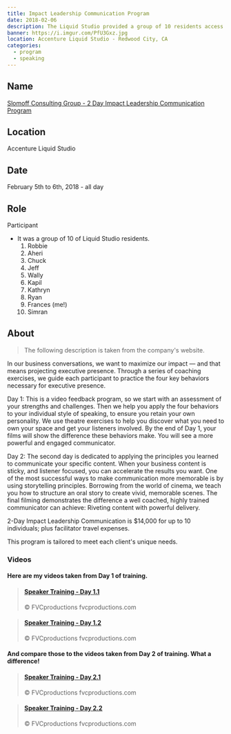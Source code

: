 ```yaml
---
title: Impact Leadership Communication Program
date: 2018-02-06
description: The Liquid Studio provided a group of 10 residents access to an intense and valuable session of speaker training provided by the Slomoff Consulting Group.
banner: https://i.imgur.com/PfU3Gxz.jpg
location: Accenture Liquid Studio - Redwood City, CA
categories:
  - program
  - speaking
---
```


## Name

[Slomoff Consulting Group - 2 Day Impact Leadership Communication Program](https://www.slomoffgroup.com/)

## Location

Accenture Liquid Studio

## Date

February 5th to 6th, 2018 - all day

## Role

Participant

- It was a group of 10 of Liquid Studio residents.
  1.  Robbie
  2.  Aheri
  3.  Chuck
  4.  Jeff
  5.  Wally
  6.  Kapil
  7.  Kathryn
  8.  Ryan
  9.  Frances (me!)
  10. Simran

## About

> The following description is taken from the company's website.

In our business conversations, we want to maximize our impact — and that means projecting executive presence. Through a series of coaching exercises, we guide each participant to practice the four key behaviors necessary for executive presence.

Day 1: This is a video feedback program, so we start with an assessment of your strengths and challenges. Then we help you apply the four behaviors to your individual style of speaking, to ensure you retain your own personality. We use theatre exercises to help you discover what you need to own your space and get your listeners involved. By the end of Day 1, your films will show the difference these behaviors make. You will see a more powerful and engaged communicator.

Day 2: The second day is dedicated to applying the principles you learned to communicate your specific content. When your business content is sticky, and listener focused, you can accelerate the results you want. One of the most successful ways to make communication more memorable is by using storytelling principles. Borrowing from the world of cinema, we teach you how to structure an oral story to create vivid, memorable scenes. The final filming demonstrates the difference a well coached, highly trained communicator can achieve: Riveting content with powerful delivery.

2-Day Impact Leadership Communication is $14,000 for up to 10 individuals; plus facilitator travel expenses.

This program is tailored to meet each client's unique needs.

### Videos

#### Here are my videos taken from Day 1 of training.

<blockquote class="embedly-card"><h4><a href="https://youtu.be/-eOaoUdy-Vw">Speaker Training - Day 1.1</a></h4><p>©️ FVCproductions fvcproductions.com</p></blockquote>
<script async src="//cdn.embedly.com/widgets/platform.js" charset="UTF-8"></script>

<blockquote class="embedly-card"><h4><a href="https://youtu.be/RuBqOKIzrkI">Speaker Training - Day 1.2</a></h4><p>©️ FVCproductions fvcproductions.com</p></blockquote>

#### And compare those to the videos taken from Day 2 of training. What a difference!

<blockquote class="embedly-card"><h4><a href="https://youtu.be/izW4sR2Kwd4">Speaker Training - Day 2.1</a></h4><p>©️ FVCproductions fvcproductions.com</p></blockquote>

<blockquote class="embedly-card"><h4><a href="https://youtu.be/0btuEsT_KS8">Speaker Training - Day 2.2</a></h4><p>©️ FVCproductions fvcproductions.com</p></blockquote>
